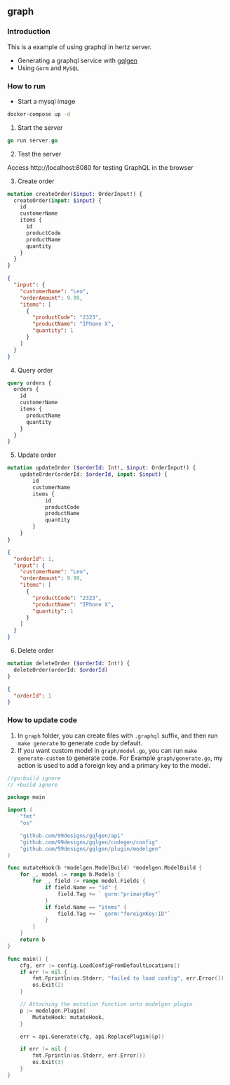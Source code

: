 ## graph

### Introduction

This is a example of using graphql in hertz server.

- Generating a graphql service with [gqlgen](https://github.com/99designs/gqlgen)
- Using `Gorm` and `MySQL`
  
### How to run
- Start a mysql image
```bash
docker-compose up -d
```

1. Start the server

```go
go run server.go
```

2. Test the server

Access http://localhost:8080 for testing GraphQL in the browser 

3. Create order

```graphql
mutation createOrder($input: OrderInput!) {
  createOrder(input: $input) {
    id
    customerName
    items {
      id
      productCode
      productName
      quantity
    }
  }
}
```
```json
{
  "input": {
    "customerName": "Leo",
    "orderAmount": 9.99,
    "items": [
      {
        "productCode": "2323",
        "productName": "IPhone X",
        "quantity": 1
      }
    ]
  }
}
```

4. Query order

```graphql
query orders {
  orders {
    id  
    customerName
    items {
      productName
      quantity
    }
  }
}
```
5. Update order

```graphql
mutation updateOrder ($orderId: Int!, $input: OrderInput!) {
    updateOrder(orderId: $orderId, input: $input) {
        id
        customerName
        items {
            id
            productCode
            productName
            quantity
        }
    }
}
```
```json
{
  "orderId": 1,
  "input": {
    "customerName": "Leo",
    "orderAmount": 9.99,
    "items": [
      {
        "productCode": "2323",
        "productName": "IPhone X",
        "quantity": 1
      }
    ]
  }
}
```

6. Delete order

```graphql
mutation deleteOrder ($orderId: Int!) {
  deleteOrder(orderId: $orderId)
}
```
```json
{
  "orderId": 1
}
```
### How to update code

1. In `graph` folder, you can create files with `.graphql` suffix, and then run `make generate` to generate code by default.
2. If you want custom model in `graph/model.go`, you can run `make generate-custom` to generate code. For Example `graph/generate.go`, my action is used to add a foreign key and a primary key to the model.

```go
//go:build ignore
// +build ignore

package main

import (
	"fmt"
	"os"

	"github.com/99designs/gqlgen/api"
	"github.com/99designs/gqlgen/codegen/config"
	"github.com/99designs/gqlgen/plugin/modelgen"
)

func mutateHook(b *modelgen.ModelBuild) *modelgen.ModelBuild {
	for _, model := range b.Models {
		for _, field := range model.Fields {
			if field.Name == "id" {
				field.Tag += ` gorm:"primaryKey"`
			}
			if field.Name == "items" {
				field.Tag += ` gorm:"foreignKey:ID"`
			}
		}
	}
	return b
}

func main() {
	cfg, err := config.LoadConfigFromDefaultLocations()
	if err != nil {
		fmt.Fprintln(os.Stderr, "failed to load config", err.Error())
		os.Exit(2)
	}

	// Attaching the mutation function onto modelgen plugin
	p := modelgen.Plugin{
		MutateHook: mutateHook,
	}

	err = api.Generate(cfg, api.ReplacePlugin(&p))

	if err != nil {
		fmt.Fprintln(os.Stderr, err.Error())
		os.Exit(3)
	}
}

```
